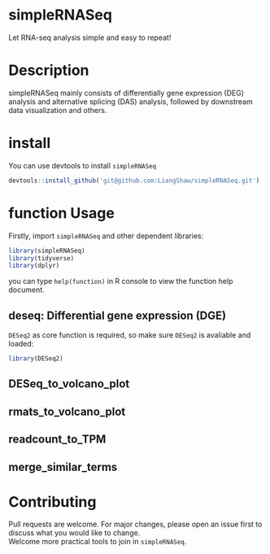 # simpleRNASeq 
Let RNA-seq analysis simple and easy to repeat!

# Description
simpleRNASeq mainly consists of differentially gene expression (DEG) analysis and alternative splicing (DAS) analysis, followed by downstream data visualization and others.

# install
You can use devtools to install `simpleRNASeq`
```r
devtools::install_github('git@github.com:LiangShaw/simpleRNASeq.git')
```

# function Usage
Firstly, import `simpleRNASeq` and other dependent libraries:
```r
library(simpleRNASeq)
library(tidyverse)
library(dplyr)
```
you can type `help(function)` in R console to view the function help document.

## deseq: Differential gene expression (DGE)
`DESeq2` as core function is required, so make sure `DESeq2` is avaliable and loaded:
```r
library(DESeq2)
```

## DESeq_to_volcano_plot


## rmats_to_volcano_plot


## readcount_to_TPM

## merge_similar_terms


# Contributing
Pull requests are welcome. For major changes, please open an issue first to discuss what you would like to change.  
Welcome more practical tools to join in `simpleRNASeq`.